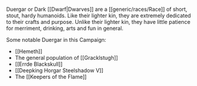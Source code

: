 Duergar or Dark [[Dwarf|Dwarves]] are a [[generic/races/Race]] of short, stout, hardy humanoids. Like their lighter kin, they are extremely dedicated to their crafts and purpose. Unlike their lighter kin, they have little patience for merriment, drinking, arts and fun in general.

Some notable Duergar in this Campaign:
* [[Hemeth]]
* The general population of [[Gracklstugh]]
* [[Errde Blackskull]]
* [[Deepking Horgar Steelshadow V]]
* The [[Keepers of the Flame]]
